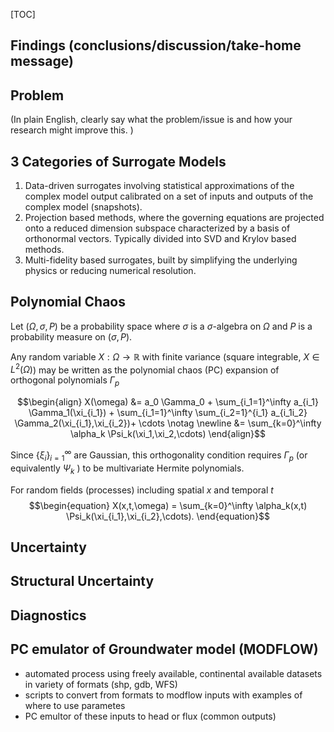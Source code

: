 [TOC]

<!-- 
Clive's advice
* 3-6 visually distinct chunks of less than 100 words with eye catching, informative headings
* All diagrams/photos need captions so they stand alone. Include large eye catcher
 -->


Findings (conclusions/discussion/take-home message)
-------------------

Problem 
---------------------------------
(In plain English, clearly say what the problem/issue is and how your research might improve this. )

3 Categories of Surrogate Models
-------------------------
1. Data-driven surrogates involving statistical approximations of the complex model output calibrated on a set of inputs and outputs of the complex model (snapshots). 
2. Projection based methods, where the governing equations are projected onto a reduced dimension subspace characterized by a basis of orthonormal vectors. Typically divided into SVD and Krylov based methods. 
3. Multi-fidelity based surrogates, built by simplifying the underlying physics or reducing numerical resolution.

Polynomial Chaos
---------------------------
Let $(\Omega, \sigma, P)$ be a probability space where $\sigma$ is a $\sigma$-algebra on $\Omega$ and $P$ is a probability measure on $(\sigma, P)$.

Any random variable $X: \Omega \rightarrow \mathbb{R}$ with finite variance (square integrable, $X \in L^2(\Omega)$) may be written as the polynomial chaos (PC) expansion of orthogonal polynomials $\Gamma_p$ 

$$\begin{align}
X(\omega) &= a_0 \Gamma_0 + \sum_{i_1=1}^\infty a_{i_1} \Gamma_1(\xi_{i_1}) + \sum_{i_1=1}^\infty \sum_{i_2=1}^{i_1} a_{i_1i_2} \Gamma_2(\xi_{i_1},\xi_{i_2})+ \cdots \notag \newline
&= \sum_{k=0}^\infty \alpha_k \Psi_k(\xi_1,\xi_2,\cdots) 
\end{align}$$

Since $\{\xi_i\}_{i=1}^\infty$ are Gaussian, this orthogonality condition requires $\Gamma_p$ (or equivalently $\Psi_k$ ) to be multivariate Hermite polynomials.

For random fields (processes) including spatial $x$ and temporal $t$ 
$$\begin{equation}
X(x,t,\omega) = \sum_{k=0}^\infty \alpha_k(x,t) \Psi_k(\xi_{i_1},\xi_{i_2},\cdots). 
\end{equation}$$

<!-- \approx \sum_{k=0}^P \alpha_k \Psi_k(\boldsymbol\xi) -->

Uncertainty
--------------

Structural Uncertainty
------------------

Diagnostics
------------------

PC emulator of Groundwater model (MODFLOW)
------------------------------------------
* automated process using freely available, continental available datasets in variety of formats (shp, gdb, WFS)
* scripts to convert from formats to modflow inputs with examples of where to use parametes
* PC emultor of these inputs to head or flux (common outputs)